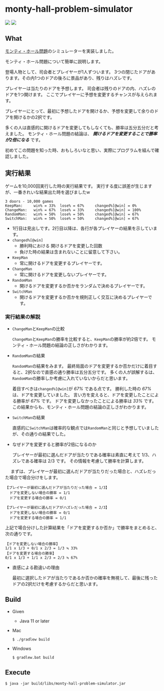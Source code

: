 # monty-hall-problem-simulator


![](https://img.shields.io/badge/Java-007396.svg?logo=Java&style=plastic)
![](https://img.shields.io/badge/Gradle-02303A.svg?logo=Gradle&style=plastic)


## What

[モンティ・ホール問題](https://ja.wikipedia.org/wiki/%E3%83%A2%E3%83%B3%E3%83%86%E3%82%A3%E3%83%BB%E3%83%9B%E3%83%BC%E3%83%AB%E5%95%8F%E9%A1%8C)のシミュレーターを実装しました。

モンティ・ホール問題について簡単に説明します。

登場人物として、司会者とプレイヤーが1人ずついます。
3つの閉じたドアがあります。その内1つのドアの後ろに景品があり、残りはハズレです。

プレイヤーは当たりのドアを予想します。
司会者は残りのドアの内、ハズレのドアを1つ開けます。
ここでプレイヤーに予想を変更するチャンスが与えられます。

プレイヤーにとって、最初に予想したドアを開けるか、予想を変更して余りのドアを開けるかの2択です。

多くの人は直感的に開けるドアを変更してもしなくても、勝率は五分五分だと考えました。
モンティ・ホール問題の結論は、 ***開けるドアを変更することで勝率が2倍になる*** です。

初めてこの問題を知った時、おもしろいなと思い、実際にプログラムを組んで確認しました。


## 実行結果

ゲームを10,000回実行した時の実行結果です。
実行する度に誤差が生じますが、一番きれいな結果出た時を選びましたw

```
3 doors - 10,000 games
KeepMan:	 win% = 33%	 lose% = 67%	 changed%[@win] = 0%
ChangeMan:	 win% = 67%	 lose% = 33%	 changed%[@win] = 100%
RandomMan:	 win% = 50%	 lose% = 50%	 changed%[@win] = 67%
SwitchMan:	 win% = 50%	 lose% = 50%	 changed%[@win] = 67%
```

* 1行目は見出しです。2行目以降は、各行が各プレイヤーの結果を示しています。
* `changed%[@win]`
   * 勝利時における 開けるドアを変更した回数
   * 負けた時の結果は含まれないことに留意して下さい。
* `KeepMan`
   * 常に開けるドアを変更するプレイヤーです。
* `ChangeMan`
   * 常に開けるドアを変更しないプレイヤーです。
* `RandomMan`
   * 開けるドアを変更するか否かをランダムで決めるプレイヤーです。
* `SwitchMan`
   * 開けるドアを変更するか否かを規則正しく交互に決めるプレイヤーです。

### 実行結果の解説
* `ChangeMan`と`KeepMan`の比較

  `ChangeMan`と`KeepMan`の勝率を比較すると、`KeepMan`の勝率が約2倍です。
モンティ・ホール問題の結論の正しさがわかります。

* `RandomMan`の結果

  `RandomMan`の結果をみます。
  最終局面のドアを変更するか否かだけに着目すると、2択なので直感の通り勝率は五分五分です。
  多くの人が誤解するは、`RandomMan`の勝率しか考慮に入れていないからだと思います。

  着目すべきは`changed%[@win]`が *67%* である点です。
  勝利した時の *67%* は、ドアを変更していました。
  言い方を変えると、ドアを変更したことによる勝率が *67%* です。
  ドアを変更しなかったことによる勝率は *33%* です。
  この結果からも、モンティ・ホール問題の結論の正しさがわかります。

* `SwitchMan`の結果

  直感的に`SwitchMan`は確率的な観点では`RandomMan`と同じと予想していましたが、その通りの結果でした。

* なぜドアを変更すると勝率が2倍になるのか

  プレイヤーが最初に選んだドアが当たりである確率は素直に考えて 1/3、ハズレである確率は 2/3 です。
  その情報を考慮して勝率を計算します。

　 まずは、プレイヤーが最初に選んだドアが当たりだった場合と、ハズレだった場合で場合分けをします。

  ```
  【プレイヤーが最初に選んだドアが当たりだった場合 = 1/3】
    ドアを変更しない場合の勝率 = 1/1
    ドアを変更する場合の勝率 = 0/1

  【プレイヤーが最初に選んだドアがハズレだった場合 = 2/3】
    ドアを変更しない場合の勝率 = 0/1
    ドアを変更する場合の勝率 = 1/1
  ```

上記で場合分けした計算結果を「ドアを変更するか否か」で勝率をまとめると、次の通りです。

  ```
  【ドアを変更しない場合の勝率】
  1/1 x 1/3 + 0/1 x 2/3 = 1/3 ≒ 33%
  【ドアを変更する場合の勝率】
  0/1 x 1/3 + 1/1 x 2/3 = 2/3 ≒ 67%
  ```

* 直感による勘違いの理由

  最初に選択したドアが当たりであるか否かの確率を無視して、最後に残ったドアの2択だけを考慮するからだと思います。


## Build
* Given
  * Java 11 or later

* Mac

  ```
  $ ./gradlew build
  ```

* Windows

  ```
  $ gradlew.bat build
  ```


## Execute

```
$ java -jar build/libs/monty-hall-problem-simulator.jar
```
